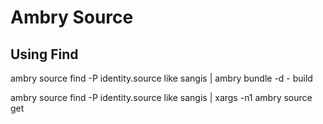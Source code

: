 
# Ambry Source

## Using Find

ambry source find -P identity.source like sangis | ambry bundle -d - build 

ambry source find -P identity.source like sangis | xargs -n1 ambry source get